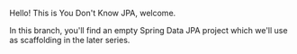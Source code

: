 Hello! This is You Don't Know JPA, welcome.

In this branch, you'll find an empty Spring Data JPA project which we'll use as scaffolding in the later series.